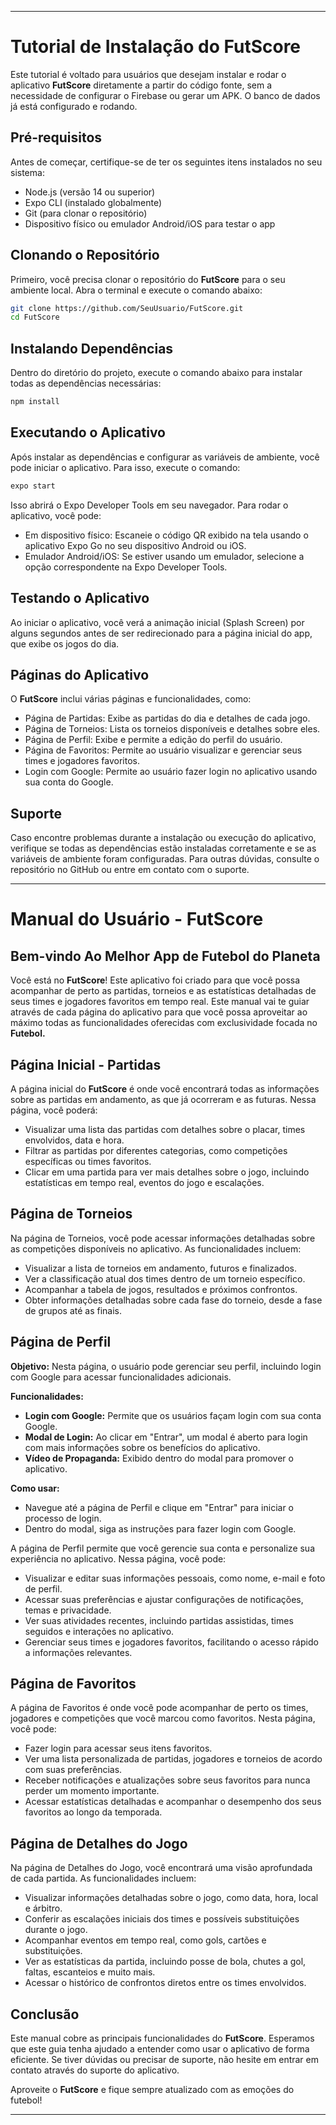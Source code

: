 

---

# **Tutorial de Instalação do FutScore**

Este tutorial é voltado para usuários que desejam instalar e rodar o aplicativo **FutScore** diretamente a partir do código fonte, sem a necessidade de configurar o Firebase ou gerar um APK. O banco de dados já está configurado e rodando.

## **Pré-requisitos**

Antes de começar, certifique-se de ter os seguintes itens instalados no seu sistema:

- Node.js (versão 14 ou superior)
- Expo CLI (instalado globalmente)
- Git (para clonar o repositório)
- Dispositivo físico ou emulador Android/iOS para testar o app

## **Clonando o Repositório**

Primeiro, você precisa clonar o repositório do **FutScore** para o seu ambiente local. Abra o terminal e execute o comando abaixo:

```bash
git clone https://github.com/SeuUsuario/FutScore.git
cd FutScore
```

## **Instalando Dependências**

Dentro do diretório do projeto, execute o comando abaixo para instalar todas as dependências necessárias:

```bash
npm install
```

## **Executando o Aplicativo**

Após instalar as dependências e configurar as variáveis de ambiente, você pode iniciar o aplicativo. Para isso, execute o comando:

```bash
expo start
```

Isso abrirá o Expo Developer Tools em seu navegador. Para rodar o aplicativo, você pode:

- Em dispositivo físico: Escaneie o código QR exibido na tela usando o aplicativo Expo Go no seu dispositivo Android ou iOS.
- Emulador Android/iOS: Se estiver usando um emulador, selecione a opção correspondente na Expo Developer Tools.

## **Testando o Aplicativo**

Ao iniciar o aplicativo, você verá a animação inicial (Splash Screen) por alguns segundos antes de ser redirecionado para a página inicial do app, que exibe os jogos do dia.

## **Páginas do Aplicativo**

O **FutScore** inclui várias páginas e funcionalidades, como:

- Página de Partidas: Exibe as partidas do dia e detalhes de cada jogo.
- Página de Torneios: Lista os torneios disponíveis e detalhes sobre eles.  
- Página de Perfil: Exibe e permite a edição do perfil do usuário.
- Página de Favoritos: Permite ao usuário visualizar e gerenciar seus times e jogadores favoritos.
- Login com Google: Permite ao usuário fazer login no aplicativo usando sua conta do Google.

## **Suporte**

Caso encontre problemas durante a instalação ou execução do aplicativo, verifique se todas as dependências estão instaladas corretamente e se as variáveis de ambiente foram configuradas. Para outras dúvidas, consulte o repositório no GitHub ou entre em contato com o suporte.

---

# **Manual do Usuário - FutScore**

## **Bem-vindo Ao Melhor App de Futebol do Planeta**

Você está no **FutScore**! Este aplicativo foi criado para que você possa acompanhar de perto as partidas, torneios e as estatísticas detalhadas de seus times e jogadores favoritos em tempo real. Este manual vai te guiar através de cada página do aplicativo para que você possa aproveitar ao máximo todas as funcionalidades oferecidas com exclusividade focada no **Futebol.**

## **Página Inicial - Partidas**

A página inicial do **FutScore** é onde você encontrará todas as informações sobre as partidas em andamento, as que já ocorreram e as futuras. Nessa página, você poderá:

- Visualizar uma lista das partidas com detalhes sobre o placar, times envolvidos, data e hora.
- Filtrar as partidas por diferentes categorias, como competições específicas ou times favoritos.
- Clicar em uma partida para ver mais detalhes sobre o jogo, incluindo estatísticas em tempo real, eventos do jogo e escalações.

## **Página de Torneios**

Na página de Torneios, você pode acessar informações detalhadas sobre as competições disponíveis no aplicativo. As funcionalidades incluem:

- Visualizar a lista de torneios em andamento, futuros e finalizados.
- Ver a classificação atual dos times dentro de um torneio específico.
- Acompanhar a tabela de jogos, resultados e próximos confrontos.
- Obter informações detalhadas sobre cada fase do torneio, desde a fase de grupos até as finais.

## **Página de Perfil**

**Objetivo:**
Nesta página, o usuário pode gerenciar seu perfil, incluindo login com Google para acessar funcionalidades adicionais.

**Funcionalidades:**

- **Login com Google:** Permite que os usuários façam login com sua conta Google.
- **Modal de Login:** Ao clicar em "Entrar", um modal é aberto para login com mais informações sobre os benefícios do aplicativo.
- **Vídeo de Propaganda:** Exibido dentro do modal para promover o aplicativo.

**Como usar:**

- Navegue até a página de Perfil e clique em "Entrar" para iniciar o processo de login.
- Dentro do modal, siga as instruções para fazer login com Google.

A página de Perfil permite que você gerencie sua conta e personalize sua experiência no aplicativo. Nessa página, você pode:

- Visualizar e editar suas informações pessoais, como nome, e-mail e foto de perfil.
- Acessar suas preferências e ajustar configurações de notificações, temas e privacidade.
- Ver suas atividades recentes, incluindo partidas assistidas, times seguidos e interações no aplicativo.
- Gerenciar seus times e jogadores favoritos, facilitando o acesso rápido a informações relevantes.

## **Página de Favoritos**

A página de Favoritos é onde você pode acompanhar de perto os times, jogadores e competições que você marcou como favoritos. Nesta página, você pode:

- Fazer login para acessar seus itens favoritos.
- Ver uma lista personalizada de partidas, jogadores e torneios de acordo com suas preferências.
- Receber notificações e atualizações sobre seus favoritos para nunca perder um momento importante.
- Acessar estatísticas detalhadas e acompanhar o desempenho dos seus favoritos ao longo da temporada.

## **Página de Detalhes do Jogo**

Na página de Detalhes do Jogo, você encontrará uma visão aprofundada de cada partida. As funcionalidades incluem:

- Visualizar informações detalhadas sobre o jogo, como data, hora, local e árbitro.
- Conferir as escalações iniciais dos times e possíveis substituições durante o jogo.
- Acompanhar eventos em tempo real, como gols, cartões e substituições.
- Ver as estatísticas da partida, incluindo posse de bola, chutes a gol, faltas, escanteios e muito mais.
- Acessar o histórico de confrontos diretos entre os times envolvidos.

## **Conclusão**

Este manual cobre as principais funcionalidades do **FutScore**. Esperamos que este guia tenha ajudado a entender como usar o aplicativo de forma eficiente. Se tiver dúvidas ou precisar de suporte, não hesite em entrar em contato através do suporte do aplicativo.

Aproveite o **FutScore** e fique sempre atualizado com as emoções do futebol!

---
